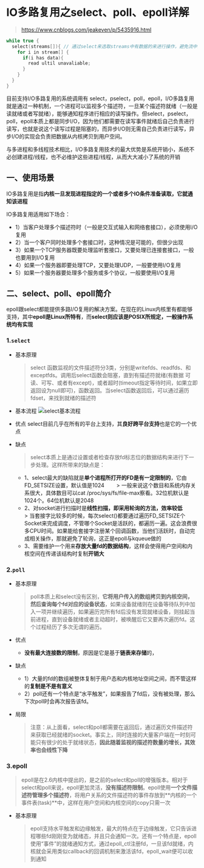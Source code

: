 # IO多路复用之select、poll、epoll详解

> https://www.cnblogs.com/jeakeven/p/5435916.html

```c
while true {
  select(streams[]){ // 通过select来选取streams中有数据的来进行操作，避免流中没有数据时浪费CPU
    for i in stream[] {
      if(i has data){
        read ultil unavaliable;
      }
    }
  }
}
```

目前支持I/O多路复用的系统调用有 select，pselect，poll，epoll，I/O多路复用就是通过一种机制，一个进程可以监视多个描述符，一旦某个描述符就绪（一般是读就绪或者写就绪），能够通知程序进行相应的读写操作。但select，pselect，poll，epoll本质上都是同步I/O，因为他们都需要在读写事件就绪后自己负责进行读写，也就是说这个读写过程是阻塞的，而异步I/O则无需自己负责进行读写，异步I/O的实现会负责把数据从内核拷贝到用户空间。

与多进程和多线程技术相比，I/O多路复用技术的最大优势是系统开销小，系统不必创建进程/线程，也不必维护这些进程/线程，从而大大减小了系统的开销

## 一、使用场景

IO多路复用是指**内核一旦发现进程指定的一个或者多个IO条件准备读取，它就通知该进程**

IO多路复用适用如下场合：
+ 1）当客户处理多个描述符时（一般是交互式输入和网络套接口），必须使用I/O复用
+ 2）当一个客户同时处理多个套接口时，这种情况是可能的，但很少出现
+ 3）如果一个TCP服务器既要处理监听套接口，又要处理已连接套接口，一般也要用到I/O复用
+ 4）如果一个服务器即要处理TCP，又要处理UDP，一般要使用I/O复用
+ 5）如果一个服务器要处理多个服务或多个协议，一般要使用I/O复用

## 二、select、poll、epoll简介

epoll跟select都能提供多路I/O复用的解决方案。在现在的Linux内核里有都能够支持，其中**epoll是Linux所特有**，而**select则应该是POSIX所规定，一般操作系统均有实现**

### 1.`select`

+ 基本原理
  > select 函数监视的文件描述符分3类，分别是writefds、readfds、和exceptfds。调用后select函数会阻塞，直到有描述符就绪(有数据 可读、可写、或者有except)，或者超时(timeout指定等待时间，如果立即返回设为null即可)，函数返回。当select函数返回后，可以通过遍历fdset，来找到就绪的描述符
  
+ 基本流程
  ![select基本流程](https://images2015.cnblogs.com/blog/667911/201604/667911-20160426172125064-1263315531.png)
  
+ 优点
  select目前几乎在所有的平台上支持，其**良好跨平台支持**也是它的一个优点

+ 缺点
  > select本质上是通过设置或者检查存放fd标志位的数据结构来进行下一步处理。这样所带来的缺点是：
  + 1、select最大的缺陷就是**单个进程所打开的FD是有一定限制的**，它由FD_SETSIZE设置，默认值是1024
　　> 一般来说这个数目和系统内存关系很大，具体数目可以cat /proc/sys/fs/file-max察看。32位机默认是1024个。64位机默认是2048
  + 2、对socket进行扫描时是**线性扫描，即采用轮询的方法，效率较低**
　　> 当套接字比较多的时候，每次select()都要通过遍历FD_SETSIZE个Socket来完成调度，不管哪个Socket是活跃的，都遍历一遍。这会浪费很多CPU时间。如果能给套接字注册某个回调函数，当他们活跃时，自动完成相关操作，那就避免了轮询，这正是epoll与kqueue做的
  + 3、需要维护一个用来**存放大量fd的数据结构**，这样会使得用户空间和内核空间在传递该结构时复制**开销大**

### 2.`poll`

+ 基本原理
  > poll本质上和select没有区别，**它将用户传入的数组拷贝到内核空间，然后查询每个fd对应的设备状态**，如果设备就绪则在设备等待队列中加入一项并继续遍历，如果遍历完所有fd后没有发现就绪设备，则挂起当前进程，直到设备就绪或者主动超时，被唤醒后它又要再次遍历fd。这个过程经历了多次无谓的遍历。
 
+ 优点
  + **没有最大连接数的限制**，原因是它是基于**链表来存储**的，

+ 缺点
  + 1）大量的fd的数组被整体复制于用户态和内核地址空间之间，而不管这样的**复制是不是有意义**
  + 2）poll还有一个特点是“水平触发”，如果报告了fd后，没有被处理，那么下次poll时会再次报告该fd。

+ 局限
  > 注意：从上面看，select和poll都需要在返回后，通过遍历文件描述符来获取已经就绪的socket。事实上，同时连接的大量客户端在一时刻可能只有很少的处于就绪状态，**因此随着监视的描述符数量的增长，其效率也会线性下降**
  
### 3.epoll

> epoll是在2.6内核中提出的，是之前的select和poll的增强版本。相对于select和poll来说，epoll更加灵活，**没有描述符限制**。epoll使用**一个文件描述符管理多个描述符**，将用户关系的文件描述符的事件存放到**内核的一个事件表(task)**中，这样在用户空间和内核空间的copy只需一次

+ 基本原理
  > epoll支持水平触发和边缘触发，最大的特点在于边缘触发，它只告诉进程哪些fd刚刚变为就绪态，并且只会通知一次。还有一个特点是，epoll使用“事件”的就绪通知方式，通过epoll_ctl注册fd，一旦该fd就绪，内核就会采用类似callback的回调机制来激活该fd，epoll_wait便可以收到通知

  
